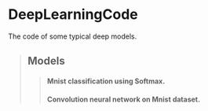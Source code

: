 # DeepLearningCode
The code of some typical  deep models.
> ## Models
>> #### Mnist classification using Softmax.
>> #### Convolution neural network on Mnist dataset.
